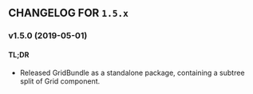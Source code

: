 ## CHANGELOG FOR `1.5.x`

### v1.5.0 (2019-05-01)

#### TL;DR

- Released GridBundle as a standalone package, containing a subtree split of Grid component.
